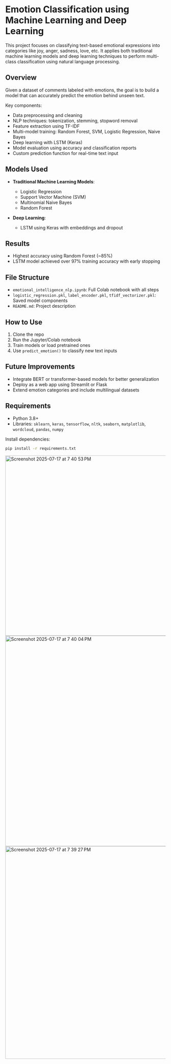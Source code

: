 # Emotion Classification using Machine Learning and Deep Learning

This project focuses on classifying text-based emotional expressions into categories like joy, anger, sadness, love, etc. It applies both traditional machine learning models and deep learning techniques to perform multi-class classification using natural language processing.

## Overview

Given a dataset of comments labeled with emotions, the goal is to build a model that can accurately predict the emotion behind unseen text.

Key components:
- Data preprocessing and cleaning
- NLP techniques: tokenization, stemming, stopword removal
- Feature extraction using TF-IDF
- Multi-model training: Random Forest, SVM, Logistic Regression, Naive Bayes
- Deep learning with LSTM (Keras)
- Model evaluation using accuracy and classification reports
- Custom prediction function for real-time text input


## Models Used

- **Traditional Machine Learning Models**: 
  - Logistic Regression
  - Support Vector Machine (SVM)
  - Multinomial Naive Bayes
  - Random Forest

- **Deep Learning**:
  - LSTM using Keras with embeddings and dropout

## Results

- Highest accuracy using Random Forest (~85%)
- LSTM model achieved over 97% training accuracy with early stopping

## File Structure

- `emotional_intelligence_nlp.ipynb`: Full Colab notebook with all steps
- `logistic_regression.pkl`, `label_encoder.pkl`, `tfidf_vectorizer.pkl`: Saved model components
- `README.md`: Project description

## How to Use

1. Clone the repo
2. Run the Jupyter/Colab notebook
3. Train models or load pretrained ones
4. Use `predict_emotion()` to classify new text inputs

## Future Improvements

- Integrate BERT or transformer-based models for better generalization
- Deploy as a web app using Streamlit or Flask 
- Extend emotion categories and include multilingual datasets

## Requirements

- Python 3.8+
- Libraries: `sklearn`, `keras`, `tensorflow`, `nltk`, `seaborn`, `matplotlib`, `wordcloud`, `pandas`, `numpy`

Install dependencies:

```bash
pip install -r requirements.txt
```
<img width="1440" height="564" alt="Screenshot 2025-07-17 at 7 40 53 PM" src="https://github.com/user-attachments/assets/8304ef48-b2b5-405c-a027-a8f1c27d3bd0" />
<img width="1440" height="659" alt="Screenshot 2025-07-17 at 7 40 04 PM" src="https://github.com/user-attachments/assets/584a54d1-60e9-4f47-afe4-ee41e502369c" />
<img width="1440" height="666" alt="Screenshot 2025-07-17 at 7 39 27 PM" src="https://github.com/user-attachments/assets/fab34b70-6217-4147-99a6-9a38a02c4587" />


